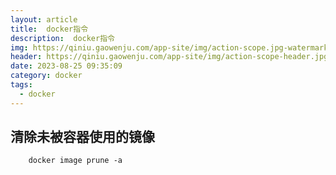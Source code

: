 ```yaml
---
layout: article
title:  docker指令
description:  docker指令
img: https://qiniu.gaowenju.com/app-site/img/action-scope.jpg-watermark
header: https://qiniu.gaowenju.com/app-site/img/action-scope-header.jpg-watermark
date: 2023-08-25 09:35:09
category: docker
tags:
  - docker
---
```

 
## 清除未被容器使用的镜像
``` docker
	docker image prune -a
```